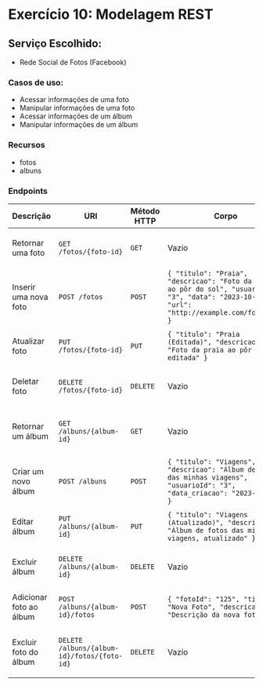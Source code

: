 # Exercício 10: Modelagem REST

## Serviço Escolhido:

* Rede Social de Fotos (Facebook)

### Casos de uso:

- Acessar informações de uma foto
- Manipular informações de uma foto
- Acessar informações de um álbum
- Manipular informações de um álbum

### Recursos

- fotos
- albuns

### Endpoints

| Descrição                    | URI                       | Método HTTP | Corpo                                                                                                       | Resposta Esperada | Erros Esperados                                  |
|------------------------------|---------------------------|-------------|-------------------------------------------------------------------------------------------------------------|--------------------|-------------------------------------------------|
| Retornar uma foto            | `GET /fotos/{foto-id}`    | `GET`       | Vazio                                                                                                       | `200 OK`           | `404 Not Found` - foto não foi encontrada.      |
| Inserir uma nova foto        | `POST /fotos`             | `POST`      | `{ "titulo": "Praia", "descricao": "Foto da praia ao pôr do sol", "usuarioId": "3", "data": "2023-10-30", "url": "http://example.com/foto.jpg" }` | `201 Created`       | `400 Bad Request` - dados inválidos.            |
| Atualizar foto               | `PUT /fotos/{foto-id}`    | `PUT`       | `{ "titulo": "Praia (Editada)", "descricao": "Foto da praia ao pôr do sol, editada" }`                    | `200 OK`           | `404 Not Found` - foto não foi encontrada.      |
| Deletar foto                 | `DELETE /fotos/{foto-id}` | `DELETE`    | Vazio                                                                                                       | `204 No Content`    | `404 Not Found` - foto não foi encontrada.      |
| Retornar um álbum            | `GET /albuns/{album-id}`  | `GET`       | Vazio                                                                                                       | `200 OK`           | `404 Not Found` - álbum não foi encontrado.     |
| Criar um novo álbum          | `POST /albuns`            | `POST`      | `{ "titulo": "Viagens", "descricao": "Álbum de fotos das minhas viagens", "usuarioId": "3", "data_criacao": "2023-10-30" }` | `201 Created`       | `400 Bad Request` - dados inválidos.            |
| Editar álbum                 | `PUT /albuns/{album-id}`  | `PUT`       | `{ "titulo": "Viagens (Atualizado)", "descricao": "Álbum de fotos das minhas viagens, atualizado" }`   | `200 OK`           | `404 Not Found` - álbum não encontrado.         |
| Excluir álbum                | `DELETE /albuns/{album-id}`| `DELETE`    | Vazio                                                                                                       | `204 No Content`    | `404 Not Found` - álbum não encontrado.         |
| Adicionar foto ao álbum      | `POST /albuns/{album-id}/fotos` | `POST`  | `{ "fotoId": "125", "titulo": "Nova Foto", "descricao": "Descrição da nova foto" }`                     | `201 Created`       | `404 Not Found` - álbum não encontrado.         |
| Excluir foto do álbum        | `DELETE /albuns/{album-id}/fotos/{foto-id}` | `DELETE` | Vazio                                                                                                       | `204 No Content`    | `404 Not Found` - álbum ou foto não encontrada. |

